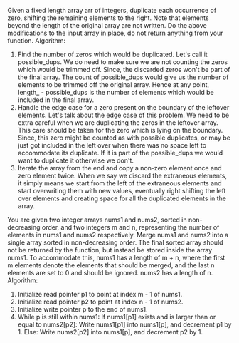 Given a fixed length array arr of integers, duplicate each occurrence of zero, shifting the remaining elements to the right.
Note that elements beyond the length of the original array are not written.
Do the above modifications to the input array in place, do not return anything from your function.
Algorithm:
1. Find the number of zeros which would be duplicated. Let's call it possible_dups. We do need to make sure we are not counting the zeros which would be trimmed off. Since, the discarded zeros won't be part of the final array. The count of possible_dups would give us the number of elements to be trimmed off the original array. Hence at any point, length_ - possible_dups is the number of elements which would be included in the final array.
2. Handle the edge case for a zero present on the boundary of the leftover elements.
   Let's talk about the edge case of this problem. We need to be extra careful when we are duplicating the zeros in the leftover array. This care should be taken for the zero which is lying on the boundary. Since, this zero might be counted as with possible duplicates, or may be just got included in the left over when there was no space left to accommodate its duplicate. If it is part of the possible_dups we would want to duplicate it otherwise we don't.
3. Iterate the array from the end and copy a non-zero element once and zero element twice. When we say we discard the extraneous elements, it simply means we start from the left of the extraneous elements and start overwriting them with new values, eventually right shifting the left over elements and creating space for all the duplicated elements in the array.

You are given two integer arrays nums1 and nums2, sorted in non-decreasing order, and two integers m and n, representing the number of elements in nums1 and nums2 respectively.
Merge nums1 and nums2 into a single array sorted in non-decreasing order.
The final sorted array should not be returned by the function, but instead be stored inside the array nums1. To accommodate this, nums1 has a length of m + n, where the first m elements denote the elements that should be merged, and the last n elements are set to 0 and should be ignored. nums2 has a length of n.
Algorithm:
1. Initialize read pointer p1 to point at index m - 1 of nums1.
2. Initialize read pointer p2 to point at index n - 1 of nums2.
3. Initialize write pointer p to the end of nums1.
4. While p is still within nums1:
      If nums1[p1] exists and is larger than or equal to nums2[p2]: Write nums1[p1] into nums1[p], and decrement p1 by 1.
      Else: Write nums2[p2] into nums1[p], and decrement p2 by 1.
